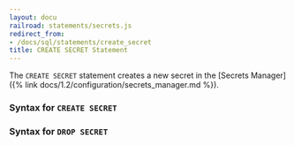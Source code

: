 ```yaml
---
layout: docu
railroad: statements/secrets.js
redirect_from:
- /docs/sql/statements/create_secret
title: CREATE SECRET Statement
---
```


The `CREATE SECRET` statement creates a new secret in the [Secrets Manager]({% link docs/1.2/configuration/secrets_manager.md %}).

### Syntax for `CREATE SECRET`

<div id="rrdiagram1"></div>

### Syntax for `DROP SECRET`

<div id="rrdiagram2"></div>
